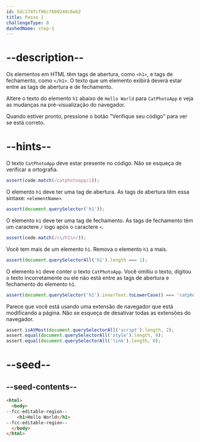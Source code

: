 ```yaml
---
id: 5dc174fcf86c76b9248c6eb2
title: Passo 1
challengeType: 0
dashedName: step-1
---
```


# --description--

Os elementos em HTML têm tags de abertura, como `<h1>`, e tags de fechamento, como `</h1>`. O texto que um elemento exibirá deverá estar entre as tags de abertura e de fechamento.

Altere o texto do elemento `h1` abaixo de `Hello World` para `CatPhotoApp` e veja as mudanças na pré-visualização do navegador.

Quando estiver pronto, pressione o botão "Verifique seu código" para ver se está correto.

# --hints--

O texto `CatPhotoApp` deve estar presente no código. Não se esqueça de verificar a ortografia.

```js
assert(code.match(/catphotoapp/i));
```

O elemento `h1` deve ter uma tag de abertura. As tags de abertura têm essa sintaxe: `<elementName>`.

```js
assert(document.querySelector('h1'));
```

O elemento `h1` deve ter uma tag de fechamento. As tags de fechamento têm um caractere `/` logo após o caractere `<`.

```js
assert(code.match(/<\/h1\>/));
```

Você tem mais de um elemento `h1`. Remova o elemento `h1` a mais.

```js
assert(document.querySelectorAll('h1').length === 1);
```

O elemento `h1` deve conter o texto `CatPhotoApp`. Você omitiu o texto, digitou o texto incorretamente ou ele não está entre as tags de abertura e fechamento do elemento `h1`.

```js
assert(document.querySelector('h1').innerText.toLowerCase() === 'catphotoapp');
```

Parece que você está usando uma extensão de navegador que está modificando a página. Não se esqueça de desativar todas as extensões do navegador.

```js
assert.isAtMost(document.querySelectorAll('script').length, 2);
assert.equal(document.querySelectorAll('style').length, 0);
assert.equal(document.querySelectorAll('link').length, 0);
```

# --seed--

## --seed-contents--

```html
<html>
  <body>
--fcc-editable-region--
    <h1>Hello World</h1>
--fcc-editable-region--
  </body>
</html>
```

